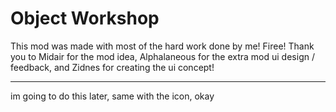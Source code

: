 # Object Workshop
This mod was made with most of the hard work done by me! <cp>Firee</c>!
Thank you to <cj>Midair</c> for the mod idea, <cy>Alphalaneous</c> for the extra mod ui design / feedback, and <cy>Zidnes</c> for creating the ui concept!

---
im going to do this later, same with the icon, okay
